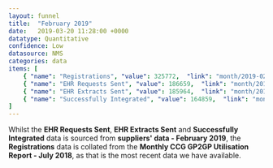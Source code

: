 ```yaml
---
layout: funnel
title:  "February 2019"
date:   2019-03-20 11:28:00 +0000
datatype: Quantitative
confidence: Low
datasource: NMS
categories: data
items: [
    { "name": "Registrations", "value": 325772,  "link": "month/2019-02/registrations/registrations" },
    { "name": "EHR Requests Sent", "value": 186659,  "link": "month/2019-02/requests/requests" },
    { "name": "EHR Extracts Sent", "value": 185964,  "link": "month/2019-02/extracts/extracts" },
    { "name": "Successfully Integrated", "value": 164859,  "link": "month/2019-02/integrations/integrations" }
]
---
```

Whilst the **EHR Requests Sent**, **EHR Extracts Sent** and **Successfully Integrated** data is sourced from **suppliers' data - February 2019**, the **Registrations** data is collated from the **Monthly CCG GP2GP Utilisation Report - July 2018**, as that is the most recent data we have available.
